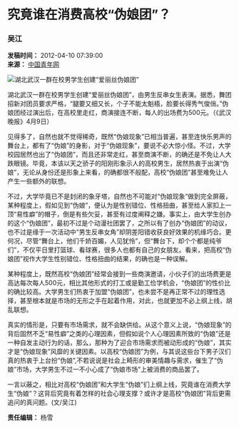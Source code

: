 # 究竟谁在消费高校“伪娘团”？

### 吴江

**发稿时间：** 2012-04-10 07:39:00  
**来源：** [中国青年网](http://pinglun.youth.cn/zqsp/201204/t20120410_2126674.htm)

![湖北武汉一群在校男学生创建“爱丽丝伪娘团”](./W020120410279081102355.jpg)

湖北武汉一群在校男学生创建“爱丽丝伪娘团”，由男生反串女生表演。据悉，舞团招新对团员要求严格，“腿要又细又长，个子不能太魁梧，脸要长得秀气俊俏。”伪娘团经过演出后，在高校里走红，商演接连不断，每人的出场费为500元。（《武汉晚报》4月9日）

见得多了，自然也就不觉得稀奇，既然“伪娘现象”已相当普遍，甚至连快乐男声的舞台上，都有了“伪娘”的身影，对于“伪娘现象”，要说不必大惊小怪。不过，大学校园居然也出了“伪娘团”，而且还非常走红，甚至商演不断，的确还是不免让人大跌眼镜。毕竟，本该以天之骄子的阳刚形象示人的高校男生，居然热衷于出演“伪娘”，无论从身份还是形象上来看，的确都很不般配，高校“伪娘团”甚至难免让人产生一些额外的联想。

不过，大学毕竟已不是封闭的象牙塔，自然也不可能对“伪娘现象”做到完全屏蔽，某种程度上，假如见到“伪娘”，便认为是性别错位、性格扭曲，甚至给人家扣上一顶“易性癖”的帽子，倒是有些欠妥，甚至有过度阐释之嫌。事实上，由大学生创办的这个“伪娘团”，最初不过是个动漫社团罢了，之所以有了创办“伪娘团”的动议，也不过是缘于一次活动中“男生反串女角”却阴差阳错收获良好效果的机缘巧合。更何况，尽管“舞台上，他们千娇百媚，人见犹怜”，但“舞台下，却个个都是纯爷们”，不仅平日里打篮球、看球赛，很多人也都有自己的女朋友。看来，把高校“伪娘团”视作大学生性别错位、性格扭曲的结果，的确也是一种误解。

某种程度上，既然高校“伪娘团”经常会接到一些商演邀请，小伙子们的出场费更是高达每次每人500元，相比其他形式的打工或是勤工俭学机会，“伪娘团”的性价比的确比较高。大学男生们热衷于加盟“伪娘团”，也未尝不是再正常不过的理性选择，甚至根本就是市场的无形之手在起着作用，对此，也就更加不必上纲上线，胡乱联想。

真实的情形是，只要有市场需求，就不会缺供给。从这个意义上说，“伪娘现象”的背后固然不乏“易性癖”之类的心理因素，但假如说个人心理因素所致的“伪娘”还是一种自发主动行为的话，那么，那种为了迎合市场需求而被动形成的“伪娘”，其实才是“伪娘现象”风靡的关键因素。以高校“伪娘团”为例，与其说这些台下男子汉们真的热衷于上台扮“伪娘”,不若说说是社会上畸形的审美情趣与需求，催生了“伪娘”市场，大学男生不过一不小心成了“伪娘市场”上被消费的商品罢了。

一言以蔽之，相比对高校“伪娘团”和大学生“伪娘”们上纲上线，究竟谁在消费大学生“伪娘”？这背后究竟有着怎样的社会心理支撑？或许才是高校“伪娘团”背后更需追问的真问题。(文/吴江)

**责任编辑：** 杨雪
